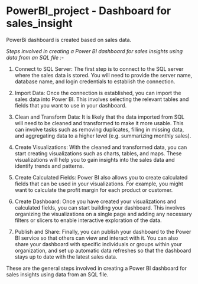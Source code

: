 # PowerBI_project - Dashboard for sales_insight
PowerBi dashboard is created based on sales data.

*Steps involved in creating a Power BI dashboard for sales insights using data from an SQL file :-*


1. Connect to SQL Server: The first step is to connect to the SQL server where the sales data is stored. 
You will need to provide the server name, database name, and login credentials to establish the connection.

2. Import Data: Once the connection is established, you can import the sales data into Power BI. 
This involves selecting the relevant tables and fields that you want to use in your dashboard.

3. Clean and Transform Data: It is likely that the data imported from SQL will need to be cleaned and transformed to make it more usable. 
This can involve tasks such as removing duplicates, filling in missing data, and aggregating data to a higher level (e.g. summarizing monthly sales).

4. Create Visualizations: With the cleaned and transformed data, you can start creating visualizations such as charts, tables, and maps.
These visualizations will help you to gain insights into the sales data and identify trends and patterns.

5. Create Calculated Fields: Power BI also allows you to create calculated fields that can be used in your visualizations. 
For example, you might want to calculate the profit margin for each product or customer.

6. Create Dashboard: Once you have created your visualizations and calculated fields, you can start building your dashboard. 
This involves organizing the visualizations on a single page and adding any necessary filters or slicers to enable interactive exploration of the data.

7. Publish and Share: Finally, you can publish your dashboard to the Power BI service so that others can view and interact with it.
You can also share your dashboard with specific individuals or groups within your organization, 
and set up automatic data refreshes so that the dashboard stays up to date with the latest sales data.

These are the general steps involved in creating a Power BI dashboard for sales insights using data from an SQL file. 
